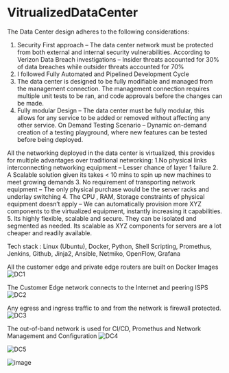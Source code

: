 # VitrualizedDataCenter

The Data Center design adheres to the following considerations:
1. Security First approach – The data center network must be protected from both external and internal security vulnerabilities.
According to Verizon Data Breach investigations – Insider threats accounted for 30% of data breaches while outsider threats accounted for 70%
2. I followed Fully Automated and Pipelined Development Cycle
3. The data center is designed to be fully modifiable and managed from the management connection. The management connection requires multiple unit tests to be ran, and code approvals before the changes can be made.
4. Fully modular Design – The data center must be fully modular, this allows for any service to be added or removed without affecting any other service.
On Demand Testing Scenario – Dynamic on-demand creation of a testing playground, where new features can be tested before being deployed. 


All the networking deployed in the data center is virtualized, this provides for multiple advantages over traditional networking:
1.No physical links interconnecting networking equipment – Lesser chance of layer 1 failure
2. A Scalable solution given its takes < 10 mins to spin up new machines to meet growing demands
3. No requirement of transporting network equipment – The only physical purchase would be the server racks and underlay switching
4. The CPU , RAM, Storage constraints of physical equipment doesn’t apply – We can automatically provision more XYZ components to the virtualized equipment, instantly increasing it capabilities.
5. Its highly flexible, scalable and secure. They can be isolated and segmented as needed. Its scalable as XYZ components for servers are a lot cheaper and readily available. 


Tech stack : 
Linux (Ubuntu), Docker, Python, Shell Scripting, Promethus, Jenkins, Github, Jinja2, Ansible, Netmiko, OpenFlow, Grafana

All the customer edge and private edge routers are built on Docker Images 
![DC1](https://user-images.githubusercontent.com/132085748/235200084-07f8ff2f-b5ef-4db2-9595-aa6ebc8dbdb5.png)

The Customer Edge network connects to the Internet and peering ISPS
![DC2](https://user-images.githubusercontent.com/132085748/235199848-d1c8a910-3710-4878-b197-fd12c39b9f58.png)

Any egress and ingress traffic to and from the network is firewall protected.
![DC3](https://user-images.githubusercontent.com/132085748/235199892-3c52539b-317b-4597-bebe-56abb86946e4.png)

The out-of-band network is used for CI/CD, Promethus and Network Management and Configuration
![DC4](https://user-images.githubusercontent.com/132085748/235199914-193c2ec6-52cf-4961-8b71-d5b1ac35aaf4.png)

![DC5](https://user-images.githubusercontent.com/132085748/235199954-3bcd1cf0-1eec-4466-934b-8c84ae9e6aaf.png)

![image](https://user-images.githubusercontent.com/132085748/235204235-df9e76b7-97a2-4987-864f-369fc637c3cc.png)



